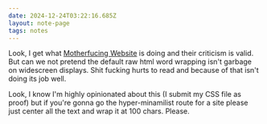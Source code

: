```yaml
---
date: 2024-12-24T03:22:16.685Z
layout: note-page
tags: notes
---
```

Look, I get what [Motherfucing Website](https://motherfuckingwebsite.com/) is doing and their criticism is valid. But can we not pretend the default raw html word wrapping isn't garbage on widescreen displays. Shit fucking hurts to read and because of that isn't doing its job well.

Look, I know I'm highly opinionated about this (I submit my CSS file as proof) but if you're gonna go the hyper-minamilist route for a site please just center all the text and wrap it at 100 chars. Please.

